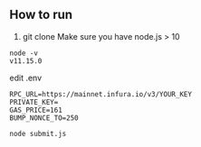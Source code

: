 ## How to run
1. git clone 
Make sure you have node.js > 10
```
node -v
v11.15.0
```

edit .env
```
RPC_URL=https://mainnet.infura.io/v3/YOUR_KEY
PRIVATE_KEY=
GAS_PRICE=161
BUMP_NONCE_TO=250
```

`node submit.js`